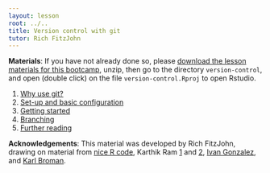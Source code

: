 ```yaml
---
layout: lesson
root: ../..
title: Version control with git
tutor: Rich FitzJohn
---
```

**Materials**: If you have not already done so, please [download the lesson materials for this bootcamp](https://github.com/nicercode/2014-02-18-UTS/raw/gh-pages/data/lessons.zip), unzip, then go to the directory `version-control`, and open (double click) on the file `version-control.Rproj` to open Rstudio.

1. [Why use git?](why.html)
2. [Set-up and basic configuration](setup.html)
3. [Getting started](basics.html)
4. [Branching](branching.html)
5. [Further reading](further.html)

**Acknowledgements**: This material was developed by Rich FitzJohn, drawing on material from [nice R code](http://nicercode.github.io/git/), Karthik Ram [1](https://github.com/swcarpentry/2013-10-09-canberra/tree/master/06-version-control) and [2](http://karthik.github.io/git_intro/), [Ivan Gonzalez](https://github.com/iglpdc/2014-01-13-uri/tree/master/06-version-control), and [Karl Broman](http://kbroman.github.io/github_tutorial/).
